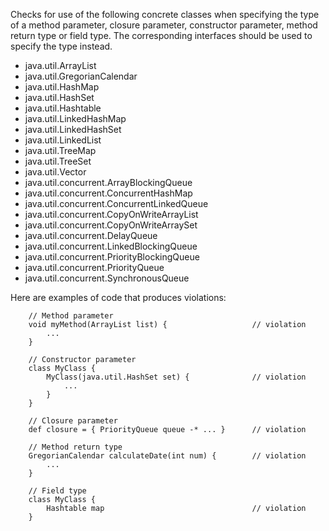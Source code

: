 Checks for use of the following concrete classes when specifying the
type of a method parameter, closure parameter, constructor parameter,
method return type or field type. The corresponding interfaces should be
used to specify the type instead.

-   java.util.ArrayList
-   java.util.GregorianCalendar
-   java.util.HashMap
-   java.util.HashSet
-   java.util.Hashtable
-   java.util.LinkedHashMap
-   java.util.LinkedHashSet
-   java.util.LinkedList
-   java.util.TreeMap
-   java.util.TreeSet
-   java.util.Vector
-   java.util.concurrent.ArrayBlockingQueue
-   java.util.concurrent.ConcurrentHashMap
-   java.util.concurrent.ConcurrentLinkedQueue
-   java.util.concurrent.CopyOnWriteArrayList
-   java.util.concurrent.CopyOnWriteArraySet
-   java.util.concurrent.DelayQueue
-   java.util.concurrent.LinkedBlockingQueue
-   java.util.concurrent.PriorityBlockingQueue
-   java.util.concurrent.PriorityQueue
-   java.util.concurrent.SynchronousQueue

Here are examples of code that produces violations:

        // Method parameter
        void myMethod(ArrayList list) {                   // violation
            ...
        }

        // Constructor parameter
        class MyClass {
            MyClass(java.util.HashSet set) {              // violation
                ...
            }
        }

        // Closure parameter
        def closure = { PriorityQueue queue -* ... }      // violation

        // Method return type
        GregorianCalendar calculateDate(int num) {        // violation
            ...
        }

        // Field type
        class MyClass {
            Hashtable map                                 // violation
        }
